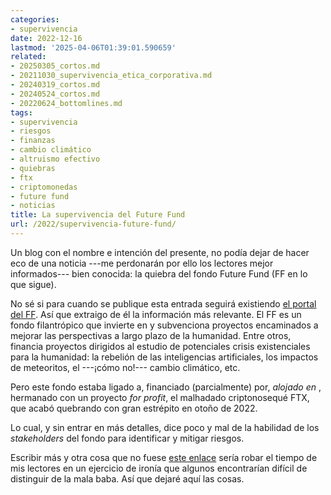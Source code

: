 ```yaml
---
categories:
- supervivencia
date: 2022-12-16
lastmod: '2025-04-06T01:39:01.590659'
related:
- 20250305_cortos.md
- 20211030_supervivencia_etica_corporativa.md
- 20240319_cortos.md
- 20240524_cortos.md
- 20220624_bottomlines.md
tags:
- supervivencia
- riesgos
- finanzas
- cambio climático
- altruismo efectivo
- quiebras
- ftx
- criptomonedas
- future fund
- noticias
title: La supervivencia del Future Fund
url: /2022/supervivencia-future-fund/
---
```


Un blog con el nombre e intención del presente, no podía dejar de hacer eco de una noticia ---me perdonarán por ello los lectores mejor informados--- bien conocida: la quiebra del fondo Future Fund (FF en lo que sigue).

No sé si para cuando se publique esta entrada seguirá existiendo [el portal del FF](https://ftxfuturefund.org/). Así que extraigo de él la información más relevante. El FF es un fondo filantrópico que invierte en y subvenciona proyectos encaminados a mejorar las perspectivas a largo plazo de la humanidad. Entre otros, financia proyectos dirigidos al estudio de potenciales crisis existenciales para la humanidad: la rebelión de las inteligencias artificiales, los impactos de meteoritos, el ---¡cómo no!--- cambio climático, etc.

Pero este fondo estaba ligado a, financiado (parcialmente) por, _alojado en_ , hermanado con un proyecto _for profit_, el malhadado criptonosequé FTX, que acabó quebrando con gran estrépito en otoño de 2022.

Lo cual, y sin entrar en más detalles, dice poco y mal de la habilidad de los _stakeholders_ del fondo para identificar y mitigar riesgos.

Escribir más y otra cosa que no fuese [este enlace](https://marginalrevolution.com/marginalrevolution/2022/11/a-simple-point-about-existential-risk.html) sería robar el tiempo de mis lectores en un ejercicio de ironía que algunos encontrarían difícil de distinguir de la mala baba. Así que dejaré aquí las cosas.
